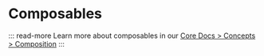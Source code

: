 # Composables

::: read-more
Learn more about composables in our [Core Docs > Concepts > Composition](https://docs.vuestorefront.io/v2/concepts/theme.html)
:::